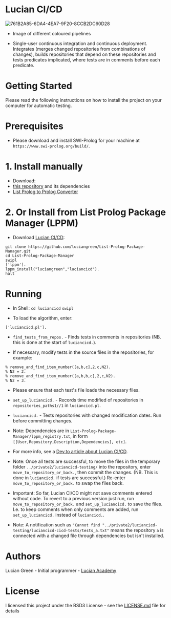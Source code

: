 # Lucian CI/CD

![761B2A85-6DA4-4EA7-9F20-8CCB2DC60D28](https://user-images.githubusercontent.com/15845542/234572372-8446f119-6151-4ea8-844b-4df89f605143.jpeg)

* Image of different coloured pipelines

* Single-user continuous integration and continuous deployment.  Integrates (merges changed repositories from combinations of changes), builds repositories that depend on these repositories and tests predicates implicated, where tests are in comments before each predicate.

# Getting Started

Please read the following instructions on how to install the project on your computer for automatic testing.

# Prerequisites

* Please download and install SWI-Prolog for your machine at `https://www.swi-prolog.org/build/`.

# 1. Install manually

* Download:
* <a href="https://github.com/luciangreen/luciancicd">this repository</a> and its dependencies
* <a href="https://github.com/luciangreen/List-Prolog-to-Prolog-Converter">List Prolog to Prolog Converter</a>

# 2. Or Install from List Prolog Package Manager (LPPM)

* Download <a href="https://github.com/luciangreen/luciancicd">Lucian CI/CD</a>:

```
git clone https://github.com/luciangreen/List-Prolog-Package-Manager.git
cd List-Prolog-Package-Manager
swipl
['lppm'].
lppm_install("luciangreen","luciancicd").
halt
```

# Running

* In Shell:
`cd luciancicd`
`swipl`

* To load the algorithm, enter:
```
['luciancicd.pl'].
```

* `find_tests_from_repos.` - Finds tests in comments in repositories (NB. this is done at the start of `luciancicd.`).

* If necessary, modify tests in the source files in the repositories, for example:

```
% remove_and_find_item_number([a,b,c],2,c,N2).
% N2 = 2.
% remove_and_find_item_number([a,b,b,c],2,c,N2).
% N2 = 3.
```

* Please ensure that each test's file loads the necessary files.

* `set_up_luciancicd.` - Records time modified of repositories in `repositories_paths1//1` in `luciancicd.pl`.

* `luciancicd.` - Tests repositories with changed modification dates. Run before committing changes.

* Note: Dependencies are in `List-Prolog-Package-Manager/lppm_registry.txt`, in form `[[User,Repository,Description,Dependencies], etc]`.

* For more info, see a <a href="https://dev.to/luciangreen/an-open-source-cicd-for-prolog-29h2">Dev.to article about Lucian CI/CD</a>.

* Note: Once all tests are successful, to move the files in the temporary folder `../private2/luciancicd-testing/` into the repository, enter `move_to_repository_or_back.`, then commit the changes. (NB. This is done in `luciancicd.` if tests are successful.) Re-enter `move_to_repository_or_back.` to swap the files back.

* Important: So far, Lucian CI/CD might not save comments entered without code. To revert to a previous version just run, run `move_to_repository_or_back.` and `set_up_luciancicd.` to save the files. I.e. to keep comments when only comments are added, run `set_up_luciancicd.` instead of `luciancicd.`.

* Note: A notification such as `"Cannot find "../private2/luciancicd-testing/luciancicd-cicd-tests/tests_a.txt"` means the repository `a` is connected with a changed file through dependencies but isn't installed.

# Authors

Lucian Green - Initial programmer - <a href="https://www.lucianacademy.com/">Lucian Academy</a>

# License

I licensed this project under the BSD3 License - see the <a href="LICENSE">LICENSE.md</a> file for details

